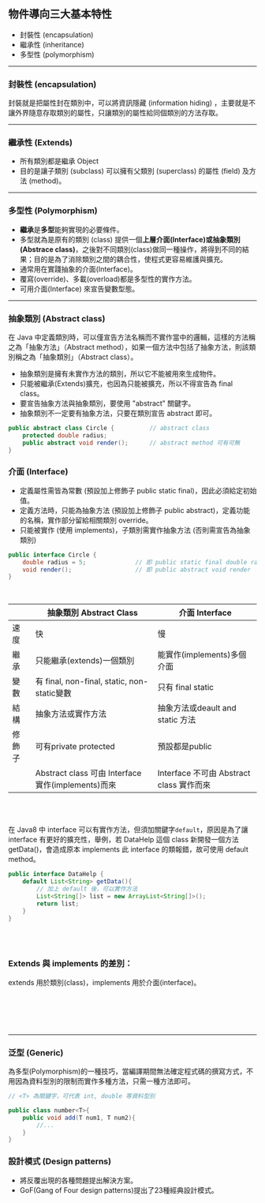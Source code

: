 ## 物件導向三大基本特性
* 封裝性 (encapsulation)
* 繼承性 (inheritance)
* 多型性 (polymorphism)

<hr>

### 封裝性 (encapsulation)
封裝就是把屬性封在類別中，可以將資訊隱藏 (information hiding) ，主要就是不讓外界隨意存取類別的屬性，只讓類別的屬性給同個類別的方法存取。




<hr>


### 繼承性 (Extends)
* 所有類別都是繼承 Object
* 目的是讓子類別 (subclass) 可以擁有父類別 (superclass) 的屬性 (field) 及方法 (method)。

<hr>

### 多型性 (Polymorphism)
* **繼承**是**多型**能夠實現的必要條件。
* 多型就為是原有的類別 (class) 提供一個**上層介面(Interface)**或**抽象類別(Abstrace class)**，之後對不同類別(class)做同一種操作，將得到不同的結果；目的是為了消除類別之間的耦合性，使程式更容易維護與擴充。
* 通常用在實踐抽象的介面(Interface)。
* 覆寫(override)、多載(overload)都是多型性的實作方法。
* 可用介面(Interface) 來宣告變數型態。

<hr>

### 抽象類別 (Abstract class)
在 Java 中定義類別時，可以僅宣告方法名稱而不實作當中的邏輯，這樣的方法稱之為「抽象方法」（Abstract method），如果一個方法中包括了抽象方法，則該類別稱之為「抽象類別」（Abstract class）。

* 抽象類別是擁有未實作方法的類別，所以它不能被用來生成物件。
* 只能被繼承(Extends)擴充，也因為只能被擴充，所以不得宣告為 final class。
* 要宣告抽象方法與抽象類別，要使用 "abstract" 關鍵字。
* 抽象類別不一定要有抽象方法，只要在類別宣告 abstract 即可。
```java
public abstract class Circle {          // abstract class
    protected double radius;
    public abstract void render();      // abstract method 可有可無
}
```


### 介面 (Interface)
* 定義屬性需皆為常數 (預設加上修飾子 public static final)，因此必須給定初始值。
* 定義方法時，只能為抽象方法 (預設加上修飾子 public abstract)，定義功能的名稱，實作部分留給相關類別 override。
* 只能被實作 (使用 implements)，子類別需實作抽象方法 (否則需宣告為抽象類別)
```java
public interface Circle {
    double radius = 5;              // 即 public static final double radius = 5
    void render();                  // 即 public abstract void render
}
```



<br>

||抽象類別 Abstract Class|介面 Interface|
|--|--|--|
|速度|快|慢|
|繼承|只能繼承(extends)一個類別|能實作(implements)多個介面|
|變數|有 final, non-final, static, non-static變數|只有 final static|
|結構|抽象方法或實作方法|抽象方法或deault and static 方法|
|修飾子|可有private protected|預設都是public| 
||Abstract class 可由 Interface 實作(implements)而來|Interface 不可由 Abstract class 實作而來|


<br/>

<br/>

在 Java8 中 interface 可以有實作方法，但須加關鍵字`default`，原因是為了讓 interface 有更好的擴充性，舉例，若 DataHelp 這個 class 新開發一個方法 getData()，會造成原本 implements 此 interface 的類報錯，故可使用 default method。

```java
public interface DataHelp {
    default List<String> getData(){
        // 加上 default 後，可以實作方法
        List<String[]> list = new ArrayList<String[]>();
        return list;
    }
}
```

<br>
<br>



### Extends 與 implements 的差別：
extends 用於類別(class)，implements 用於介面(interface)。


<br>
<br>
<br>
<br>
<hr>


### 泛型 (Generic)
為多型(Polymorphism)的一種技巧，當編譯期間無法確定程式碼的撰寫方式，不用因為資料型別的限制而實作多種方法，只需一種方法即可。
```java
// <T> 為關鍵字，可代表 int, double 等資料型別

public class number<T>{
    public void add(T num1, T num2){
        //...
    }
}

```


### 設計模式 (Design patterns)
* 將反覆出現的各種問題提出解決方案。
* GoF(Gang of Four design patterns)提出了23種經典設計模式。